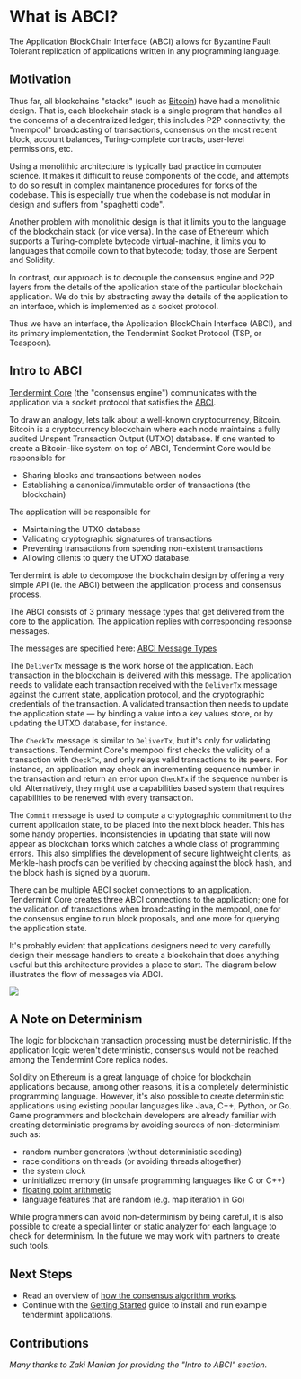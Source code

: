 # What is ABCI?

The Application BlockChain Interface (ABCI) allows for Byzantine Fault Tolerant replication of applications written in any programming language.

## Motivation

Thus far, all blockchains "stacks" (such as [Bitcoin](https://github.com/bitcoin/bitcoin)) have had a monolithic design.  That is, each blockchain stack is a single program that handles all the concerns of a decentralized ledger; this includes P2P connectivity, the "mempool" broadcasting of transactions, consensus on the most recent block, account balances, Turing-complete contracts, user-level permissions, etc.

Using a monolithic architecture is typically bad practice in computer science.
It makes it difficult to reuse components of the code, and attempts to do so result in complex maintanence procedures for forks of the codebase.
This is especially true when the codebase is not modular in design and suffers from "spaghetti code".

Another problem with monolithic design is that it limits you to the language of the blockchain stack (or vice versa).  In the case of Ethereum which supports a Turing-complete bytecode virtual-machine, it limits you to languages that compile down to that bytecode; today, those are Serpent and Solidity.

In contrast, our approach is to decouple the consensus engine and P2P layers from the details of the application state of the particular blockchain application.
We do this by abstracting away the details of the application to an interface, which is implemented as a socket protocol.

Thus we have an interface, the Application BlockChain Interface (ABCI), and its primary implementation, the Tendermint Socket Protocol (TSP, or Teaspoon).

## Intro to ABCI

[Tendermint Core](https://github.com/tendermint/tendermint) (the "consensus engine") communicates with the application via a socket protocol that 
satisfies the [ABCI](https://github.com/tendermint/abci). 

To draw an analogy, lets talk about a well-known cryptocurrency, Bitcoin.  Bitcoin is a cryptocurrency blockchain where each node maintains a fully audited Unspent Transaction Output (UTXO) database. If one wanted to create a Bitcoin-like system on top of ABCI, Tendermint Core would be responsible for 

- Sharing blocks and transactions between nodes
- Establishing a canonical/immutable order of transactions (the blockchain)

The application will be responsible for

- Maintaining the UTXO database
- Validating cryptographic signatures of transactions
- Preventing transactions from spending non-existent transactions
- Allowing clients to query the UTXO database.

Tendermint is able to decompose the blockchain design by offering a very simple API (ie. the ABCI) between the application process and consensus process.

The ABCI consists of 3 primary message types that get delivered from the core to the application.  The application replies with corresponding response messages.

The messages are specified here: [ABCI Message Types](https://github.com/tendermint/abci#message-types)

The `DeliverTx` message is the work horse of the application.  Each transaction in the blockchain is delivered with this message. The application needs to validate each transaction received with the `DeliverTx` message against the current state, application protocol, and the cryptographic credentials of the transaction. A validated transaction then needs to update the application state — by binding a value into a key values store, or by updating the UTXO database, for instance.

The `CheckTx` message is similar to `DeliverTx`, but it's only for validating transactions.  Tendermint Core's mempool first checks the validity of a transaction with `CheckTx`, and only relays valid transactions to its peers.  For instance, an application may check an incrementing sequence number in the transaction and return an error upon `CheckTx` if the sequence number is old. Alternatively, they might use a capabilities based system that requires capabilities to be renewed with every transaction.

The `Commit` message is used to compute a cryptographic commitment to the current application state, to be placed into the next block header. This has some handy properties. Inconsistencies in updating that state will now appear as blockchain forks which catches a whole class of programming errors. This also simplifies the development of secure lightweight clients, as Merkle-hash proofs can be verified by checking against the block hash, and the block hash is signed by a quorum.

There can be multiple ABCI socket connections to an application.  Tendermint Core creates three ABCI connections to the application; one for the validation of transactions when broadcasting in the mempool, one for the consensus engine to run block proposals, and one more for querying the application state.

It's probably evident that applications designers need to very carefully design their message handlers to create a blockchain that does anything useful but this architecture provides a place to start. The diagram below illustrates the flow of messages via ABCI.

<img src="~assets/images/abci.png">

## A Note on Determinism

The logic for blockchain transaction processing must be deterministic.  If the application logic weren't deterministic, consensus would not be reached among the Tendermint Core replica nodes.

Solidity on Ethereum is a great language of choice for blockchain applications because, among other reasons, it is a completely deterministic programming language.  However, it's also possible to create deterministic applications using existing popular languages like Java, C++, Python, or Go.  Game programmers and blockchain developers are already familiar with creating deterministic programs by avoiding sources of non-determinism such as:

 * random number generators (without deterministic seeding)
 * race conditions on threads (or avoiding threads altogether)
 * the system clock
 * uninitialized memory (in unsafe programming languages like C or C++)
 * [floating point arithmetic](http://gafferongames.com/networking-for-game-programmers/floating-point-determinism/)
 * language features that are random (e.g. map iteration in Go)

While programmers can avoid non-determinism by being careful, it is also possible to create a special linter or static analyzer for each language to check for determinism.  In the future we may work with partners to create such tools.

## Next Steps

- Read an overview of [how the consensus algorithm works](/intro/consensus-overview).
- Continue with the [Getting Started](/intro/getting-started/download-tendermint) guide to install and run example tendermint applications.

## Contributions

_Many thanks to Zaki Manian for providing the "Intro to ABCI" section._
